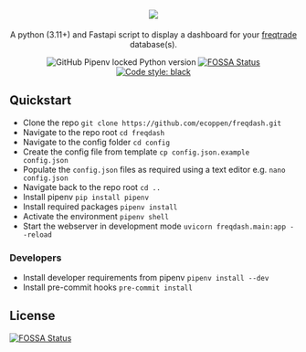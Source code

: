<h1 align="center">
<img src="https://user-images.githubusercontent.com/51025241/209450888-c9160c81-38d8-44dd-93d9-96b4a6922074.png">
</h1>

<p align="center">
A python (3.11+) and Fastapi script to display a dashboard for your <a href="https://www.freqtrade.io/en/stable/">freqtrade</a> database(s).
</p>
<p align="center">
<img alt="GitHub Pipenv locked Python version" src="https://img.shields.io/github/pipenv/locked/python-version/ecoppen/freqdash"> 
<a href="https://app.fossa.com/projects/git%2Bgithub.com%2Fecoppen%2Ffreqdash?ref=badge_shield"><img alt="FOSSA Status" src="https://app.fossa.com/api/projects/git%2Bgithub.com%2Fecoppen%2Ffreqdash.svg?type=shield"></a>
<a href="https://github.com/psf/black"><img alt="Code style: black" src="https://img.shields.io/badge/code%20style-black-000000.svg"></a>
</p>

## Quickstart

- Clone the repo `git clone https://github.com/ecoppen/freqdash.git`
- Navigate to the repo root `cd freqdash`
- Navigate to the config folder `cd config`
- Create the config file from template `cp config.json.example config.json`
- Populate the `config.json` files as required using a text editor e.g. `nano config.json`
- Navigate back to the repo root `cd ..`
- Install pipenv `pip install pipenv`
- Install required packages `pipenv install`
- Activate the environment `pipenv shell`
- Start the webserver in development mode `uvicorn freqdash.main:app --reload`

### Developers
- Install developer requirements from pipenv `pipenv install --dev`
- Install pre-commit hooks `pre-commit install`


## License
[![FOSSA Status](https://app.fossa.com/api/projects/git%2Bgithub.com%2Fecoppen%2Ffreqdash.svg?type=large)](https://app.fossa.com/projects/git%2Bgithub.com%2Fecoppen%2Ffreqdash?ref=badge_large)
